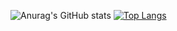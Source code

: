![Anurag's GitHub stats](https://github-readme-stats.vercel.app/api?username=yoshi1011&show_icons=true&theme=radical) [![Top Langs](https://github-readme-stats.vercel.app/api/top-langs/?username=yoshi1011&layout=compact)](https://github.com/anuraghazra/github-readme-stats)
